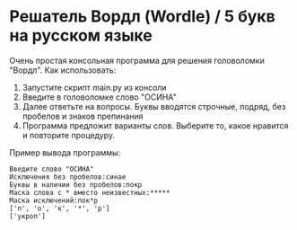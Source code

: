 # Решатель Вордл (Wordle) / 5 букв на русском языке

Очень простая консольная программа для решения головоломки "Вордл".
Как использовать:

1. Запустите скрипт main.py из консоли
2. Введите в головоломке слово "ОСИНА"
3. Далее ответьте на вопросы. Буквы вводятся строчные, подряд, без пробелов и знаков препинания
4. Программа предложит варианты слов. Выберите то, какое нравится и повторите процедуру.

Пример вывода программы:

    Введите слово "ОСИНА"
    Исключения без пробелов:синае
    Буквы в наличии без пробелов:покр
    Маска слова с * вместо неизвестных:*****
    Маска исключений:пок*р
    ['п', 'о', 'к', '*', 'р']
    ['укроп']
